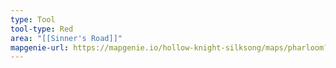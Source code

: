 ```yaml
---
type: Tool
tool-type: Red
area: "[[Sinner's Road]]"
mapgenie-url: https://mapgenie.io/hollow-knight-silksong/maps/pharloom?locationIds=478365
---
```

